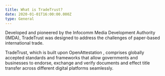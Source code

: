 ```yaml
---
title: What is TradeTrust?
date: 2020-01-01T16:00:00.000Z
type: General
---
```

Developed and pioneered by the Infocomm Media Development Authority (IMDA), TradeTrust was designed to address the challenges of paper-based international trade. 

TradeTrust, which is built upon OpenAttestation , comprises globally accepted standards and frameworks that allow governments and businesses to endorse, exchange and verify documents and effect title transfer across different digital platforms seamlessly.